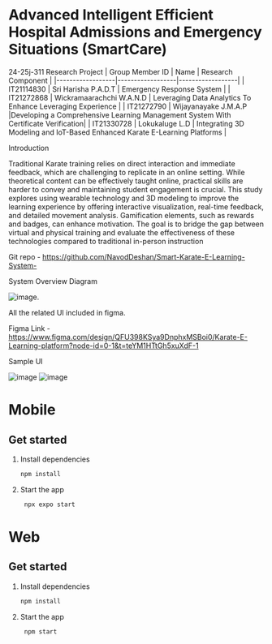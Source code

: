 # Advanced Intelligent Efficient Hospital Admissions and Emergency Situations (SmartCare)
24-25j-311 Research Project
| Group Member ID | Name  | Research Component |
|------------------|------------------|------------------|
| IT21114830  | Sri Harisha P.A.D.T     | Emergency Response System    |
| IT21272868    | Wickramaarachchi W.A.N.D    | Leveraging Data Analytics To Enhance Leveraging Experience    |
| IT21272790    | Wijayanayake J.M.A.P    |Developing a Comprehensive Learning Management System With Certificate Verification|
| IT21330728    | Lokukaluge L.D    | Integrating 3D Modeling and IoT-Based  Enhanced Karate E-Learning Platforms    |

Introduction

Traditional Karate training relies on direct interaction and immediate feedback, which are challenging to replicate in an online setting.
While theoretical content can be effectively taught online, practical skills are harder to convey and maintaining student engagement is crucial. 
This study explores using wearable technology and 3D modeling to improve the learning experience by offering interactive visualization, real-time feedback, and detailed movement analysis. 
Gamification elements, such as rewards and badges, can enhance motivation. 
The goal is to bridge the gap between virtual and physical training and evaluate the effectiveness of these technologies compared to traditional in-person instruction

Git repo - https://github.com/NavodDeshan/Smart-Karate-E-Learning-System-

System Overview Diagram 

![image](UI/SystemoverviewDiagram.png).


All the related UI included in figma.

Figma Link - https://www.figma.com/design/QFU398KSya9DnphxMSBoi0/Karate-E-Learning-platform?node-id=0-1&t=teYM1HTtGh5xuXdF-1

Sample UI

![image](UI/figmaUi1.png)
![image](UI/figmaui3.png)

# Mobile


## Get started

1. Install dependencies

   ```bash
   npm install
   ```

2. Start the app

   ```bash
    npx expo start
   ```
   
  # Web

  ## Get started

1. Install dependencies

   ```bash
   npm install
   ```

2. Start the app

   ```bash
    npm start 
   ```
   
